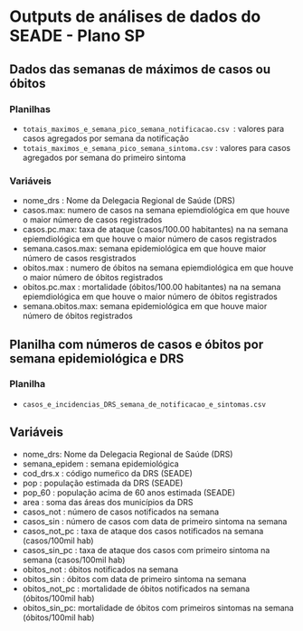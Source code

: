 # Outputs de análises de dados do SEADE - Plano SP

## Dados das semanas de máximos de casos ou óbitos
### Planilhas
* `totais_maximos_e_semana_pico_semana_notificacao.csv `: valores para casos agregados por semana da notificação
* `totais_maximos_e_semana_pico_semana_sintoma.csv` : valores para casos agregados por semana do primeiro sintoma

### Variáveis

* nome_drs : Nome da Delegacia Regional de Saúde (DRS)
*  casos.max: numero de casos na semana epiemdiológica em que houve o maior número de casos registrados
* casos.pc.max: taxa de ataque (casos/100.00 habitantes) na  na semana epiemdiológica em que houve o maior número de casos registrados
* semana.casos.max: semana epidemiológica em que houve maior número de casos resgistrados	
* obitos.max	: numero de óbitos na semana epiemdiológica em que houve o maior número de óbitos registrados
* obitos.pc.max	: mortalidade (óbitos/100.00 habitantes) na  na semana epiemdiológica em que houve o maior número de óbitos registrados
* semana.obitos.max: semana epidemiológica em que houve maior número de óbitos registrados

## Planilha com números de casos e óbitos por semana epidemiológica e DRS
### Planilha
*  `casos_e_incidencias_DRS_semana_de_notificacao_e_sintomas.csv`

## Variáveis

* nome_drs: 	Nome da Delegacia Regional de Saúde (DRS)
* semana_epidem	: semana epidemiológica
* cod_drs.x	: código numeŕico da DRS (SEADE)
* pop	: população estimada da DRS (SEADE)
* pop_60	: população acima de 60 anos estimada (SEADE)
* area	:  soma das áreas dos municípios da DRS
* casos_not	: número de casos notificados na semana
* casos_sin	:  número de casos com data de primeiro sintoma na semana
* casos_not_pc	: taxa de ataque dos casos notificados na semana (casos/100mil hab) 
* casos_sin_pc	: taxa de ataque dos casos com primeiro sintoma na semana (casos/100mil hab) 
* obitos_not	: óbitos notificados na semana
* obitos_sin	: óbitos com data de primeiro sintoma na semana
* obitos_not_pc	:  mortalidade de óbitos notificados na semana (óbitos/100mil hab) 
* obitos_sin_pc: mortalidade de óbitos com primeiros sintomas na semana (óbitos/100mil hab) 
